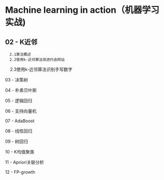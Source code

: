 Machine learning in action（机器学习实战)
=========
02 - K近邻
---------
      2.1算法概述
      2.2使用k-近邻算法改进约会网站
            2.3使用k-近邻算法识别手写数字

03 - 决策树

04 - 朴素贝叶斯

05 - 逻辑回归

06 - 支持向量机

07 - AdaBoost

08 - 线性回归

09 - 树回归

10 - K均值聚类

11 - Apriori关联分析

12 - FP-growth
